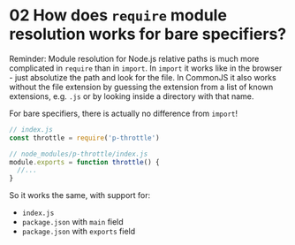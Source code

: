 # 02 How does `require` module resolution works for bare specifiers?

Reminder: Module resolution for Node.js relative paths is much more complicated in `require` than in `import`.
In `import` it works like in the browser - just absolutize the path and look for the file.
In CommonJS it also works without the file extension by guessing the extension from a list of known extensions,
e.g. `.js` or by looking inside a directory with that name.

For bare specifiers, there is actually no difference from `import`!

```js
// index.js
const throttle = require('p-throttle')

// node_modules/p-throttle/index.js
module.exports = function throttle() {
  //...
}
```

So it works the same, with support for:

- `index.js`
- `package.json` with `main` field
- `package.json` with `exports` field
